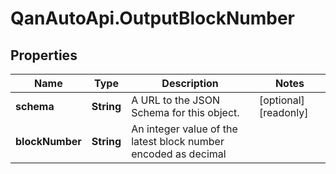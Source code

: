 # QanAutoApi.OutputBlockNumber

## Properties

Name | Type | Description | Notes
------------ | ------------- | ------------- | -------------
**schema** | **String** | A URL to the JSON Schema for this object. | [optional] [readonly] 
**blockNumber** | **String** | An integer value of the latest block number encoded as decimal | 


